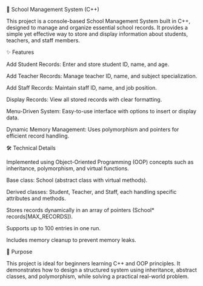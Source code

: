 📌 School Management System (C++)

This project is a console-based School Management System built in C++, designed to manage and organize essential school records. It provides a simple yet effective way to store and display information about students, teachers, and staff members.

✨ Features

Add Student Records: Enter and store student ID, name, and age.

Add Teacher Records: Manage teacher ID, name, and subject specialization.

Add Staff Records: Maintain staff ID, name, and job position.

Display Records: View all stored records with clear formatting.

Menu-Driven System: Easy-to-use interface with options to insert or display data.

Dynamic Memory Management: Uses polymorphism and pointers for efficient record handling.

🛠️ Technical Details

Implemented using Object-Oriented Programming (OOP) concepts such as inheritance, polymorphism, and virtual functions.

Base class: School (abstract class with virtual methods).

Derived classes: Student, Teacher, and Staff, each handling specific attributes and methods.

Stores records dynamically in an array of pointers (School* records[MAX_RECORDS]).

Supports up to 100 entries in one run.

Includes memory cleanup to prevent memory leaks.

🎯 Purpose

This project is ideal for beginners learning C++ and OOP principles. It demonstrates how to design a structured system using inheritance, abstract classes, and polymorphism, while solving a practical real-world problem.

